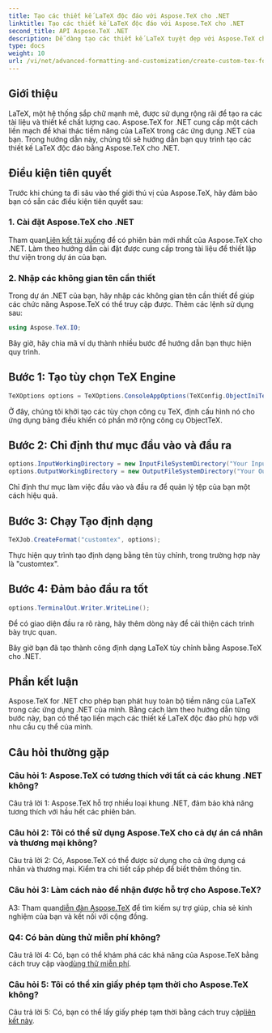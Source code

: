 ```yaml
---
title: Tạo các thiết kế LaTeX độc đáo với Aspose.TeX cho .NET
linktitle: Tạo các thiết kế LaTeX độc đáo với Aspose.TeX cho .NET
second_title: API Aspose.TeX .NET
description: Dễ dàng tạo các thiết kế LaTeX tuyệt đẹp với Aspose.TeX cho .NET. Tải xuống ngay bây giờ để tích hợp liền mạch vào các dự án .NET của bạn.
type: docs
weight: 10
url: /vi/net/advanced-formatting-and-customization/create-custom-tex-formats/
---
```

## Giới thiệu

LaTeX, một hệ thống sắp chữ mạnh mẽ, được sử dụng rộng rãi để tạo ra các tài liệu và thiết kế chất lượng cao. Aspose.TeX for .NET cung cấp một cách liền mạch để khai thác tiềm năng của LaTeX trong các ứng dụng .NET của bạn. Trong hướng dẫn này, chúng tôi sẽ hướng dẫn bạn quy trình tạo các thiết kế LaTeX độc đáo bằng Aspose.TeX cho .NET.

## Điều kiện tiên quyết

Trước khi chúng ta đi sâu vào thế giới thú vị của Aspose.TeX, hãy đảm bảo bạn có sẵn các điều kiện tiên quyết sau:

### 1. Cài đặt Aspose.TeX cho .NET

 Tham quan[Liên kết tải xuống](https://releases.aspose.com/tex/net/) để có phiên bản mới nhất của Aspose.TeX cho .NET. Làm theo hướng dẫn cài đặt được cung cấp trong tài liệu để thiết lập thư viện trong dự án của bạn.

### 2. Nhập các không gian tên cần thiết

Trong dự án .NET của bạn, hãy nhập các không gian tên cần thiết để giúp các chức năng Aspose.TeX có thể truy cập được. Thêm các lệnh sử dụng sau:

```csharp
using Aspose.TeX.IO;
```

Bây giờ, hãy chia mã ví dụ thành nhiều bước để hướng dẫn bạn thực hiện quy trình.

## Bước 1: Tạo tùy chọn TeX Engine

```csharp
TeXOptions options = TeXOptions.ConsoleAppOptions(TeXConfig.ObjectIniTeX);
```

Ở đây, chúng tôi khởi tạo các tùy chọn công cụ TeX, định cấu hình nó cho ứng dụng bảng điều khiển có phần mở rộng công cụ ObjectTeX.

## Bước 2: Chỉ định thư mục đầu vào và đầu ra

```csharp
options.InputWorkingDirectory = new InputFileSystemDirectory("Your Input Directory");
options.OutputWorkingDirectory = new OutputFileSystemDirectory("Your Output Directory");
```

Chỉ định thư mục làm việc đầu vào và đầu ra để quản lý tệp của bạn một cách hiệu quả.

## Bước 3: Chạy Tạo định dạng

```csharp
TeXJob.CreateFormat("customtex", options);
```

Thực hiện quy trình tạo định dạng bằng tên tùy chỉnh, trong trường hợp này là "customtex".

## Bước 4: Đảm bảo đầu ra tốt

```csharp
options.TerminalOut.Writer.WriteLine();
```

Để có giao diện đầu ra rõ ràng, hãy thêm dòng này để cải thiện cách trình bày trực quan.

Bây giờ bạn đã tạo thành công định dạng LaTeX tùy chỉnh bằng Aspose.TeX cho .NET.

## Phần kết luận

Aspose.TeX for .NET cho phép bạn phát huy toàn bộ tiềm năng của LaTeX trong các ứng dụng .NET của mình. Bằng cách làm theo hướng dẫn từng bước này, bạn có thể tạo liền mạch các thiết kế LaTeX độc đáo phù hợp với nhu cầu cụ thể của mình.

## Câu hỏi thường gặp

### Câu hỏi 1: Aspose.TeX có tương thích với tất cả các khung .NET không?

Câu trả lời 1: Aspose.TeX hỗ trợ nhiều loại khung .NET, đảm bảo khả năng tương thích với hầu hết các phiên bản.

### Câu hỏi 2: Tôi có thể sử dụng Aspose.TeX cho cả dự án cá nhân và thương mại không?

Câu trả lời 2: Có, Aspose.TeX có thể được sử dụng cho cả ứng dụng cá nhân và thương mại. Kiểm tra chi tiết cấp phép để biết thêm thông tin.

### Câu hỏi 3: Làm cách nào để nhận được hỗ trợ cho Aspose.TeX?

 A3: Tham quan[diễn đàn Aspose.TeX](https://forum.aspose.com/c/tex/47) để tìm kiếm sự trợ giúp, chia sẻ kinh nghiệm của bạn và kết nối với cộng đồng.

### Q4: Có bản dùng thử miễn phí không?

 Câu trả lời 4: Có, bạn có thể khám phá các khả năng của Aspose.TeX bằng cách truy cập vào[dùng thử miễn phí](https://releases.aspose.com/).

### Câu hỏi 5: Tôi có thể xin giấy phép tạm thời cho Aspose.TeX không?

 Câu trả lời 5: Có, bạn có thể lấy giấy phép tạm thời bằng cách truy cập[liên kết này](https://purchase.aspose.com/temporary-license/).